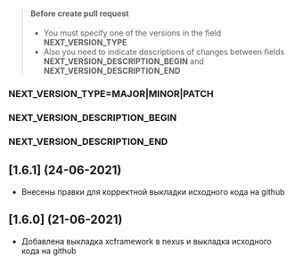 > #### Before create pull request
> - You must specify one of the versions in the field **NEXT_VERSION_TYPE**
> - Also you need to indicate descriptions of changes between fields **NEXT_VERSION_DESCRIPTION_BEGIN** and **NEXT_VERSION_DESCRIPTION_END**
### NEXT_VERSION_TYPE=MAJOR|MINOR|PATCH
### NEXT_VERSION_DESCRIPTION_BEGIN
### NEXT_VERSION_DESCRIPTION_END

## [1.6.1] (24-06-2021)

* Внесены правки для корректной выкладки исходного кода на github

## [1.6.0] (21-06-2021)

* Добавлена выкладка xcframework в nexus и выкладка исходного кода на github 